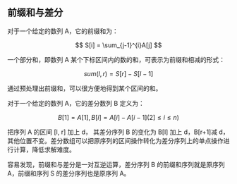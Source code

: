 ## 前缀和与差分

对于一个给定的数列 A，它的前缀和为：

$$
S[i] = \sum_{j-1}^{i}A[j]
$$

一个部分和，即数列 A 某个下标区间内的数的和，可表示为前缀和相减的形式：

$$
sum(l, r) = S[r] - S[l-1]
$$

通过预处理出前缀和，可以很方便地得到某个区间的和。

对于一个给定的数列 A，它的差分数列 B 定义为：

$$
B[1] = A[1], B[i] = A[i] - A[i-1](2]\le i \le n)
$$

把序列 A 的区间 [l, r] 加上 d， 其差分序列 B 的变化为 B[l] 加上 d，B[r+1]减 d，其他位置不变。差分数组可以把原序列的区间操作转化为差分序列上的单点操作进行计算，降低求解难度。

容易发现，前缀和与差分是一对互逆运算，差分序列 B 的前缀和序列就是原序列 A，前缀和序列 S 的差分序列也是原序列 A。